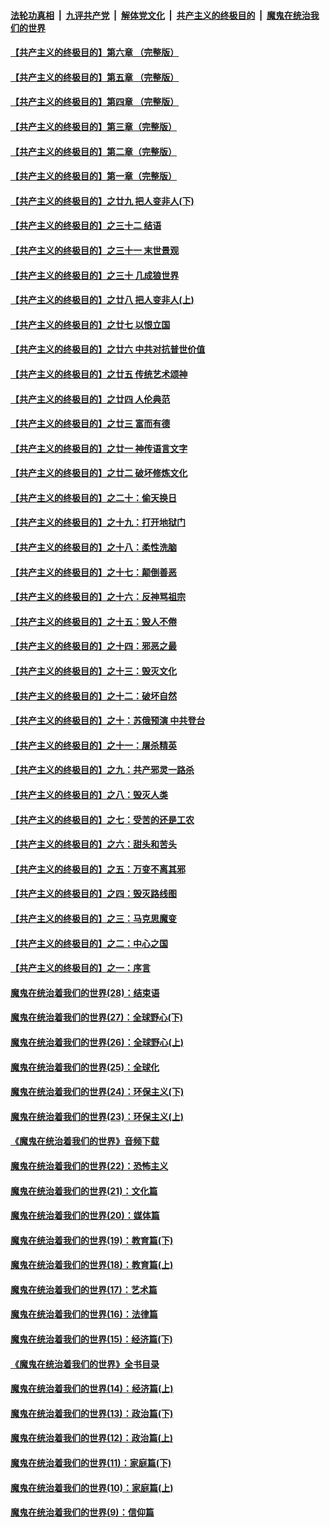 ####  [法轮功真相](../../../../basic/blob/master/README.md?t=06062201) &nbsp;|&nbsp; [九评共产党](../../../../9ping.md/blob/master/README.md?t=06062201) &nbsp;|&nbsp; [解体党文化](../../../../jtdwh.md/blob/master/README.md?t=06062201)  &nbsp;|&nbsp; [共产主义的终极目的](../../../../gczydzjmd.md/blob/master/README.md?t=06062201) &nbsp;|&nbsp; [魔鬼在统治我们的世界](../../../../mgztzwmdsj.md/blob/master/README.md?t=06062201) 

#### [【共产主义的终极目的】第六章 （完整版）](../pages/nsc422/n11428913.md?t=06062201) 

#### [【共产主义的终极目的】第五章 （完整版）](../pages/nsc422/n11428912.md?t=06062201) 

#### [【共产主义的终极目的】第四章 （完整版）](../pages/nsc422/n11428907.md?t=06062201) 

#### [【共产主义的终极目的】第三章（完整版）](../pages/nsc422/n11428848.md?t=06062201) 

#### [【共产主义的终极目的】第二章（完整版）](../pages/nsc422/n11428831.md?t=06062201) 

#### [【共产主义的终极目的】第一章（完整版）](../pages/nsc422/n11417651.md?t=06062201) 

#### [【共产主义的终极目的】之廿九 把人变非人(下)](../pages/nsc422/n11344140.md?t=06062201) 

#### [【共产主义的终极目的】之三十二 结语](../pages/nsc422/n11360535.md?t=06062201) 

#### [【共产主义的终极目的】之三十一 末世景观](../pages/nsc422/n11351129.md?t=06062201) 

#### [【共产主义的终极目的】之三十 几成狼世界](../pages/nsc422/n11348280.md?t=06062201) 

#### [【共产主义的终极目的】之廿八 把人变非人(上)](../pages/nsc422/n11340492.md?t=06062201) 

#### [【共产主义的终极目的】之廿七 以恨立国](../pages/nsc422/n11336944.md?t=06062201) 

#### [【共产主义的终极目的】之廿六 中共对抗普世价值](../pages/nsc422/n11324785.md?t=06062201) 

#### [【共产主义的终极目的】之廿五 传统艺术颂神](../pages/nsc422/n11296396.md?t=06062201) 

#### [【共产主义的终极目的】之廿四 人伦典范](../pages/nsc422/n11296397.md?t=06062201) 

#### [【共产主义的终极目的】之廿三 富而有德](../pages/nsc422/n11283598.md?t=06062201) 

#### [【共产主义的终极目的】之廿一 神传语言文字](../pages/nsc422/n11263265.md?t=06062201) 

#### [【共产主义的终极目的】之廿二 破坏修炼文化](../pages/nsc422/n11245728.md?t=06062201) 

#### [【共产主义的终极目的】之二十：偷天换日](../pages/nsc422/n11238846.md?t=06062201) 

#### [【共产主义的终极目的】之十九：打开地狱门](../pages/nsc422/n11206376.md?t=06062201) 

#### [【共产主义的终极目的】之十八：柔性洗脑](../pages/nsc422/n11199994.md?t=06062201) 

#### [【共产主义的终极目的】之十七：颠倒善恶](../pages/nsc422/n11179782.md?t=06062201) 

#### [【共产主义的终极目的】之十六：反神骂祖宗](../pages/nsc422/n11166798.md?t=06062201) 

#### [【共产主义的终极目的】之十五：毁人不倦](../pages/nsc422/n11166792.md?t=06062201) 

#### [【共产主义的终极目的】之十四：邪恶之最](../pages/nsc422/n11150249.md?t=06062201) 

#### [【共产主义的终极目的】之十三：毁灭文化](../pages/nsc422/n11135227.md?t=06062201) 

#### [【共产主义的终极目的】之十二：破坏自然](../pages/nsc422/n11135214.md?t=06062201) 

#### [【共产主义的终极目的】之十：苏俄预演 中共登台](../pages/nsc422/n11118424.md?t=06062201) 

#### [【共产主义的终极目的】之十一：屠杀精英](../pages/nsc422/n11118442.md?t=06062201) 

#### [【共产主义的终极目的】之九：共产邪灵一路杀](../pages/nsc422/n11114139.md?t=06062201) 

#### [【共产主义的终极目的】之八：毁灭人类](../pages/nsc422/n11108503.md?t=06062201) 

#### [【共产主义的终极目的】之七：受苦的还是工农](../pages/nsc422/n11101809.md?t=06062201) 

#### [【共产主义的终极目的】之六：甜头和苦头](../pages/nsc422/n11096971.md?t=06062201) 

#### [【共产主义的终极目的】之五：万变不离其邪](../pages/nsc422/n11091285.md?t=06062201) 

#### [【共产主义的终极目的】之四：毁灭路线图](../pages/nsc422/n11086284.md?t=06062201) 

#### [【共产主义的终极目的】之三：马克思魔变](../pages/nsc422/n11061941.md?t=06062201) 

#### [【共产主义的终极目的】之二：中心之国](../pages/nsc422/n11047728.md?t=06062201) 

#### [【共产主义的终极目的】之一：序言](../pages/nsc422/n11086077.md?t=06062201) 

#### [魔鬼在统治着我们的世界(28)：结束语](../pages/nsc422/n10936246.md?t=06062201) 

#### [魔鬼在统治着我们的世界(27)：全球野心(下)](../pages/nsc422/n10928319.md?t=06062201) 

#### [魔鬼在统治着我们的世界(26)：全球野心(上)](../pages/nsc422/n10900318.md?t=06062201) 

#### [魔鬼在统治着我们的世界(25)：全球化](../pages/nsc422/n10788205.md?t=06062201) 

#### [魔鬼在统治着我们的世界(24)：环保主义(下)](../pages/nsc422/n10695307.md?t=06062201) 

#### [魔鬼在统治着我们的世界(23)：环保主义(上)](../pages/nsc422/n10688613.md?t=06062201) 

#### [《魔鬼在统治着我们的世界》音频下载](../pages/nsc422/n10635553.md?t=06062201) 

#### [魔鬼在统治着我们的世界(22)：恐怖主义](../pages/nsc422/n10614727.md?t=06062201) 

#### [魔鬼在统治着我们的世界(21)：文化篇](../pages/nsc422/n10597706.md?t=06062201) 

#### [魔鬼在统治着我们的世界(20)：媒体篇](../pages/nsc422/n10586579.md?t=06062201) 

#### [魔鬼在统治着我们的世界(19)：教育篇(下)](../pages/nsc422/n10564808.md?t=06062201) 

#### [魔鬼在统治着我们的世界(18)：教育篇(上)](../pages/nsc422/n10526970.md?t=06062201) 

#### [魔鬼在统治着我们的世界(17)：艺术篇](../pages/nsc422/n10499093.md?t=06062201) 

#### [魔鬼在统治着我们的世界(16)：法律篇](../pages/nsc422/n10485969.md?t=06062201) 

#### [魔鬼在统治着我们的世界(15)：经济篇(下)](../pages/nsc422/n10469975.md?t=06062201) 

#### [《魔鬼在统治着我们的世界》全书目录](../pages/nsc422/n10464261.md?t=06062201) 

#### [魔鬼在统治着我们的世界(14)：经济篇(上)](../pages/nsc422/n10457370.md?t=06062201) 

#### [魔鬼在统治着我们的世界(13)：政治篇(下)](../pages/nsc422/n10448270.md?t=06062201) 

#### [魔鬼在统治着我们的世界(12)：政治篇(上)](../pages/nsc422/n10444576.md?t=06062201) 

#### [魔鬼在统治着我们的世界(11)：家庭篇(下)](../pages/nsc422/n10440961.md?t=06062201) 

#### [魔鬼在统治着我们的世界(10)：家庭篇(上)](../pages/nsc422/n10435448.md?t=06062201) 

#### [魔鬼在统治着我们的世界(9)：信仰篇](../pages/nsc422/n10432159.md?t=06062201) 

